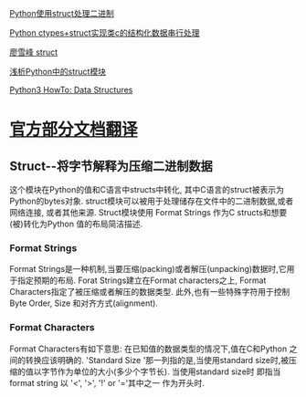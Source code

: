 [Python使用struct处理二进制](https://www.cnblogs.com/gala/archive/2011/09/22/2184801.html)  

[Python ctypes+struct实现类c的结构化数据串行处理](https://blog.csdn.net/machael_sonic/article/details/50266499)


[廖雪峰 struct](https://www.liaoxuefeng.com/wiki/0014316089557264a6b348958f449949df42a6d3a2e542c000/001431955007656a66f831e208e4c189b8a9e9f3f25ba53000)

[浅析Python中的struct模块](https://www.cnblogs.com/coser/archive/2011/12/17/2291160.html)

[Python3 HowTo: Data Structures](https://pymotw.com/3/struct/)

# [官方部分文档翻译](https://docs.python.org/3/library/struct.html)
## Struct--将字节解释为压缩二进制数据
这个模块在Python的值和C语言中structs中转化, 其中C语言的struct被表示为Python的bytes对象. struct模块可以被用于处理储存在文件中的二进制数据,或者网络连接, 或者其他来源. Struct模块使用 Format Strings 作为C structs和想要(被)转化为Python 值的布局简洁描述.

### Format Strings
Format Strings是一种机制,当要压缩(packing)或者解压(unpacking)数据时,它用于指定预期的布局. Forat Strings建立在Format characters之上, Format Characters指定了被压缩或者解压的数据类型.  此外,也有一些特殊字符用于控制 Byte Order, Size 和对齐方式(alignment).

### Format Characters
Format Characters有如下意思:
在已知值的数据类型的情况下,值在C和Python 之间的转换应该明确的. 'Standard Size '那一列指的是,当使用standard size时,被压缩的值以字节作为单位的大小(多少个字节长). 当使用standard size时 即指当format string 以  '<', '>', '!' or '='其中之一 作为开头时.


